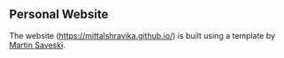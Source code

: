 ## Personal Website

The website (https://mittalshravika.github.io/) is built using a template by [Martin Saveski](https://web.stanford.edu/~msaveski/).

